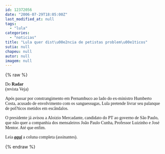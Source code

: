 ```yaml
---
id: 12372056
date: "2006-07-29T18:05:00Z"
last_modified_at: null
tags:
  - "lula"
categories:
  - "noticias"
title: "Lula quer dist\u00e2ncia de petistas problem\u00e1ticos"
sutia: null
chapeu: null
autor: null
imagem: null
---
```

{% raw %}
<p><P><SPAN class=texto><FONT face=Verdana><SPAN class=subtitulo>Do <STRONG>Radar</STRONG><BR>(revista Veja)</SPAN></FONT></SPAN></P></p>
<p><P><SPAN class=texto><FONT face=Verdana>Após passar por constrangimento em Pernambuco ao lado do ex-ministro Humberto Costa, acusado de envolvimento com os sanguessugas, Lula pretende livrar seu palanque de pol?ticos metidos em escândalos. </FONT></SPAN></P></p>
<p><P><SPAN class=texto><FONT face=Verdana>O presidente já avisou a Aloizio Mercadante, candidato do PT ao governo de São Paulo, que não quer a companhia dos mensaleiros João Paulo Cunha, Professor Luizinho e José Mentor. Até que enfim.</FONT></SPAN></P></p>
<p><P><SPAN class=texto><FONT face=Verdana>Leia <STRONG><EM><A href=\"https://www.uol.com.br/veja\" target=_blank>aqui</A></EM></STRONG> a coluna completa (assinantes).</FONT></SPAN></P> </p>
{% endraw %}